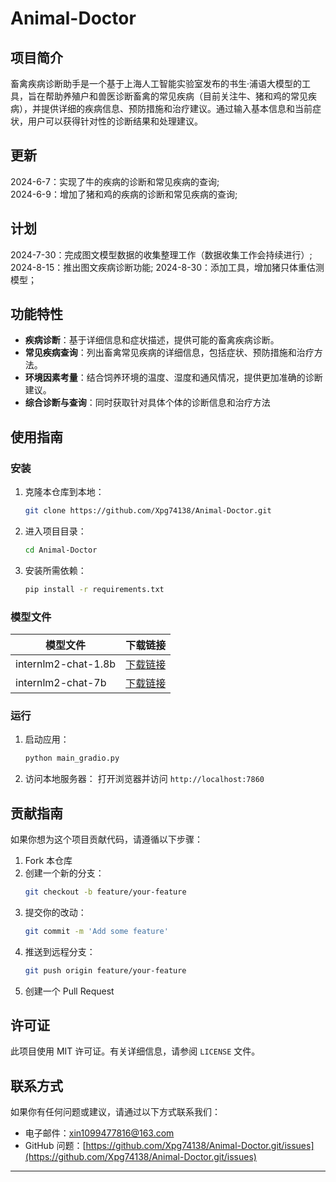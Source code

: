 # Animal-Doctor
## 项目简介
畜禽疾病诊断助手是一个基于上海人工智能实验室发布的书生·浦语大模型的工具，旨在帮助养殖户和兽医诊断畜禽的常见疾病（目前关注牛、猪和鸡的常见疾病），并提供详细的疾病信息、预防措施和治疗建议。通过输入基本信息和当前症状，用户可以获得针对性的诊断结果和处理建议。

## 更新
2024-6-7：实现了牛的疾病的诊断和常见疾病的查询;  
2024-6-9：增加了猪和鸡的疾病的诊断和常见疾病的查询;  

## 计划
2024-7-30：完成图文模型数据的收集整理工作（数据收集工作会持续进行）;
2024-8-15：推出图文疾病诊断功能;
2024-8-30：添加工具，增加猪只体重估测模型；

## 功能特性
- **疾病诊断**：基于详细信息和症状描述，提供可能的畜禽疾病诊断。
- **常见疾病查询**：列出畜禽常见疾病的详细信息，包括症状、预防措施和治疗方法。
- **环境因素考量**：结合饲养环境的温度、湿度和通风情况，提供更加准确的诊断建议。
- **综合诊断与查询**：同时获取针对具体个体的诊断信息和治疗方法

## 使用指南

### 安装

1. 克隆本仓库到本地：
    ```bash
    git clone https://github.com/Xpg74138/Animal-Doctor.git
    ```
2. 进入项目目录：
    ```bash
    cd Animal-Doctor
    ```
3. 安装所需依赖：
    ```bash
    pip install -r requirements.txt
    ```

### 模型文件

模型文件|	下载链接
--|--
internlm2-chat-1.8b|	[下载链接](https://openxlab.org.cn/models/detail/OpenLMLab/internlm2-chat-1.8b)
internlm2-chat-7b|	[下载链接](https://openxlab.org.cn/models/detail/OpenLMLab/internlm2-chat-7b)

### 运行

1. 启动应用：
    ```bash
    python main_gradio.py
    ```
2. 访问本地服务器：
    打开浏览器并访问 `http://localhost:7860`



## 贡献指南

如果你想为这个项目贡献代码，请遵循以下步骤：

1. Fork 本仓库
2. 创建一个新的分支：
    ```bash
    git checkout -b feature/your-feature
    ```
3. 提交你的改动：
    ```bash
    git commit -m 'Add some feature'
    ```
4. 推送到远程分支：
    ```bash
    git push origin feature/your-feature
    ```
5. 创建一个 Pull Request

## 许可证

此项目使用 MIT 许可证。有关详细信息，请参阅 `LICENSE` 文件。

## 联系方式

如果你有任何问题或建议，请通过以下方式联系我们：

- 电子邮件：xin1099477816@163.com
- GitHub 问题：[https://github.com/Xpg74138/Animal-Doctor.git/issues](https://github.com/Xpg74138/Animal-Doctor.git/issues)

---
